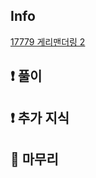 ## Info

<a href="https://www.acmicpc.net/problem/17779" rel="nofollow">17779 게리맨더링 2</a>

## ❗ 풀이


## ❗ 추가 지식


## 🙂 마무리


